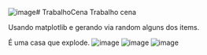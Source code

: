 ![image](https://github.com/user-attachments/assets/e0f6e70f-fc6b-41f2-9afe-304c9004ef43)# TrabalhoCena
Trabalho cena

Usando matplotlib e gerando via random alguns dos items.

É uma casa que explode.
![image](https://github.com/user-attachments/assets/03417a46-3ac5-45c1-80ee-38840d263733)
![image](https://github.com/user-attachments/assets/3253ab77-7b4b-463e-be8a-668d1361cac9)
![image](https://github.com/user-attachments/assets/5ef77bb0-9940-4f66-b3d4-e40efd03b221)


